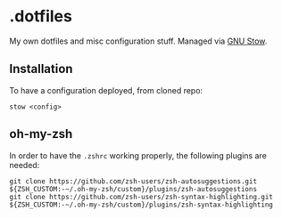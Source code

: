 .dotfiles
=========

My own dotfiles and misc configuration stuff.
Managed via [GNU Stow](https://www.gnu.org/software/stow/).

Installation
------------

To have a configuration deployed, from cloned repo:

```
stow <config>
```

oh-my-zsh
---------

In order to have the `.zshrc` working properly, the following plugins are needed:

```
git clone https://github.com/zsh-users/zsh-autosuggestions.git ${ZSH_CUSTOM:-~/.oh-my-zsh/custom}/plugins/zsh-autosuggestions
git clone https://github.com/zsh-users/zsh-syntax-highlighting.git ${ZSH_CUSTOM:-~/.oh-my-zsh/custom}/plugins/zsh-syntax-highlighting
```
